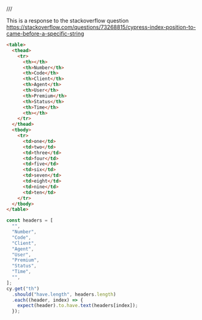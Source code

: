 /// <reference types="cypress" />

This is a response to the stackoverflow question
https://stackoverflow.com/questions/73268815/cypress-index-position-to-came-before-a-specific-string

<!-- fiddle Check table headers -->

```html
<table>
  <thead>
    <tr>
      <th></th>
      <th>Number</th>
      <th>Code</th>
      <th>Client</th>
      <th>Agent</th>
      <th>User</th>
      <th>Premium</th>
      <th>Status</th>
      <th>Time</th>
      <th></th>
    </tr>
  </thead>
  <tbody>
    <tr>
      <td>one</td>
      <td>two</td>
      <td>three</td>
      <td>four</td>
      <td>five</td>
      <td>six</td>
      <td>seven</td>
      <td>eight</td>
      <td>nine</td>
      <td>ten</td>
    </tr>
  </tbody>
</table>
```

```js
const headers = [
  "",
  "Number",
  "Code",
  "Client",
  "Agent",
  "User",
  "Premium",
  "Status",
  "Time",
  "",
];
cy.get("th")
  .should("have.length", headers.length)
  .each((header, index) => {
    expect(header).to.have.text(headers[index]);
  });
```

<!-- fiddle-end -->
